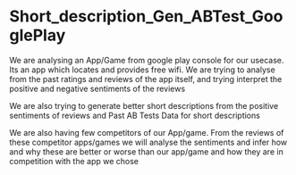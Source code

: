 # Short_description_Gen_ABTest_GooglePlay
We are analysing an App/Game from google play console for our usecase. Its an app which locates and provides free wifi. We are trying to analyse from the past ratings and reviews of the app itself, and trying interpret the positive and negative sentiments of the reviews

We are also trying to generate better short descriptions from the positive sentiments of reviews and Past AB Tests Data for short descriptions

We are also having few competitors of our App/game. From the reviews of these competitor apps/games we will analyse the sentiments and infer how and why these are better or worse than our app/game and how they are in competition with the app we chose
